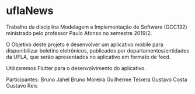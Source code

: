 # uflaNews
Trabalho da disciplina Modelagem e Implementação de Software (GCC132) ministrado pelo professor Paulo Afonso no semestre 2019/2.

O Objetivo deste projeto é desenvolver um aplicativo mobile para disponibilizar boletins eletrônicos, publicados por departamentos/entidades da UFLA, que serão apresentados no aplicativo em formato de feed.

Utilizaremos Flutter para o desenvolvimento do aplicativo.


Participantes: 
Bruno Jahel
Bruno Moreira
Guilherme Teixera
Gustavo Costa
Gustavo Reis
